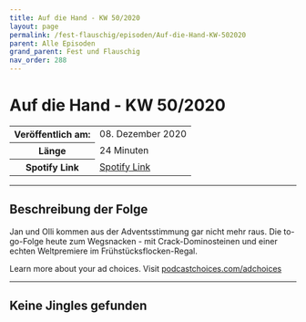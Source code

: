 ```yaml
---
title: Auf die Hand - KW 50/2020
layout: page
permalink: /fest-flauschig/episoden/Auf-die-Hand-KW-502020
parent: Alle Episoden
grand_parent: Fest und Flauschig
nav_order: 288
---
```


# Auf die Hand - KW 50/2020
<table class="resp-table dcf-table dcf-table-responsive dcf-table-bordered dcf-table-striped dcf-w-100%">
                    <tbody>
                        <tr>
                            <th scope="row">Veröffentlich am:</th>
                            <td data-label="Veröffentlich am:">08. Dezember 2020</td>
                        </tr>
                        <tr>
                            <th scope="row">Länge </th>
                            <td data-label="Länge ">24 Minuten</td>
                        </tr><tr>
                                <th scope="row">Spotify Link</th>
                                <td data-label="Spotify Link"><a href="https://open.spotify.com/episode/2NP2IYswf7QhI35tzRBn08">Spotify Link</a></td>
                            </tr></tbody>
                </table>

***

## Beschreibung der Folge

<div>
<p>Jan und Olli kommen aus der Adventsstimmung gar nicht mehr raus. Die to-go-Folge heute zum Wegsnacken - mit Crack-Dominosteinen und einer echten Weltpremiere im Frühstücksflocken-Regal.</p><p> </p><p>Learn more about your ad choices. Visit <a href="https://podcastchoices.com/adchoices">podcastchoices.com/adchoices</a></p>  
</div>

***

## Keine Jingles gefunden